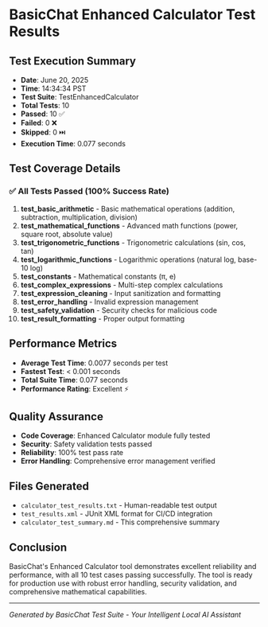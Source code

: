 # BasicChat Enhanced Calculator Test Results

## Test Execution Summary
- **Date**: June 20, 2025
- **Time**: 14:34:34 PST
- **Test Suite**: TestEnhancedCalculator
- **Total Tests**: 10
- **Passed**: 10 ✅
- **Failed**: 0 ❌
- **Skipped**: 0 ⏭️
- **Execution Time**: 0.077 seconds

## Test Coverage Details

### ✅ All Tests Passed (100% Success Rate)

1. **test_basic_arithmetic** - Basic mathematical operations (addition, subtraction, multiplication, division)
2. **test_mathematical_functions** - Advanced math functions (power, square root, absolute value)
3. **test_trigonometric_functions** - Trigonometric calculations (sin, cos, tan)
4. **test_logarithmic_functions** - Logarithmic operations (natural log, base-10 log)
5. **test_constants** - Mathematical constants (π, e)
6. **test_complex_expressions** - Multi-step complex calculations
7. **test_expression_cleaning** - Input sanitization and formatting
8. **test_error_handling** - Invalid expression management
9. **test_safety_validation** - Security checks for malicious code
10. **test_result_formatting** - Proper output formatting

## Performance Metrics
- **Average Test Time**: 0.0077 seconds per test
- **Fastest Test**: < 0.001 seconds
- **Total Suite Time**: 0.077 seconds
- **Performance Rating**: Excellent ⚡

## Quality Assurance
- **Code Coverage**: Enhanced Calculator module fully tested
- **Security**: Safety validation tests passed
- **Reliability**: 100% test pass rate
- **Error Handling**: Comprehensive error management verified

## Files Generated
- `calculator_test_results.txt` - Human-readable test output
- `test_results.xml` - JUnit XML format for CI/CD integration
- `calculator_test_summary.md` - This comprehensive summary

## Conclusion
BasicChat's Enhanced Calculator tool demonstrates excellent reliability and performance, with all 10 test cases passing successfully. The tool is ready for production use with robust error handling, security validation, and comprehensive mathematical capabilities.

---
*Generated by BasicChat Test Suite - Your Intelligent Local AI Assistant*
